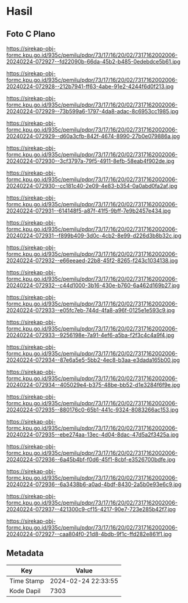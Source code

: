# Hasil

## Foto C Plano

https://sirekap-obj-formc.kpu.go.id/935c/pemilu/pdpr/73/17/16/20/02/7317162002006-20240224-072927--fd22090b-66da-45b2-b485-0edebdce5b61.jpg

https://sirekap-obj-formc.kpu.go.id/935c/pemilu/pdpr/73/17/16/20/02/7317162002006-20240224-072928--212b7941-ff63-4abe-91e2-4244f6d0f213.jpg

https://sirekap-obj-formc.kpu.go.id/935c/pemilu/pdpr/73/17/16/20/02/7317162002006-20240224-072929--73b599a6-1797-4da8-adac-8c6953cc1985.jpg

https://sirekap-obj-formc.kpu.go.id/935c/pemilu/pdpr/73/17/16/20/02/7317162002006-20240224-072929--d60a3cfb-842f-4674-8990-27b0e079886a.jpg

https://sirekap-obj-formc.kpu.go.id/935c/pemilu/pdpr/73/17/16/20/02/7317162002006-20240224-072930--3cf3797a-79f5-4911-8efb-58eab4f902de.jpg

https://sirekap-obj-formc.kpu.go.id/935c/pemilu/pdpr/73/17/16/20/02/7317162002006-20240224-072930--cc181c40-2e09-4e83-b354-0a0abd0fa2af.jpg

https://sirekap-obj-formc.kpu.go.id/935c/pemilu/pdpr/73/17/16/20/02/7317162002006-20240224-072931--614148f5-a87f-41f5-9bff-7e9b2457e434.jpg

https://sirekap-obj-formc.kpu.go.id/935c/pemilu/pdpr/73/17/16/20/02/7317162002006-20240224-072931--f899b409-3d0c-4cb2-8e99-d226d3b8b32c.jpg

https://sirekap-obj-formc.kpu.go.id/935c/pemilu/pdpr/73/17/16/20/02/7317162002006-20240224-072932--e66eeaed-22b8-45f2-8265-f243c1034138.jpg

https://sirekap-obj-formc.kpu.go.id/935c/pemilu/pdpr/73/17/16/20/02/7317162002006-20240224-072932--c44d1000-3b16-430e-b760-6a462d169b27.jpg

https://sirekap-obj-formc.kpu.go.id/935c/pemilu/pdpr/73/17/16/20/02/7317162002006-20240224-072933--e05fc7eb-744d-4fa8-a96f-0125e1e593c9.jpg

https://sirekap-obj-formc.kpu.go.id/935c/pemilu/pdpr/73/17/16/20/02/7317162002006-20240224-072933--9256198e-7a91-4ef6-a5ba-f2f3c4c4a9f4.jpg

https://sirekap-obj-formc.kpu.go.id/935c/pemilu/pdpr/73/17/16/20/02/7317162002006-20240224-072934--87e6a5e5-5bb2-4ec8-b3aa-e3dada165b00.jpg

https://sirekap-obj-formc.kpu.go.id/935c/pemilu/pdpr/73/17/16/20/02/7317162002006-20240224-072934--405029e4-b375-48be-bb52-d1e3284f6f9e.jpg

https://sirekap-obj-formc.kpu.go.id/935c/pemilu/pdpr/73/17/16/20/02/7317162002006-20240224-072935--880176c0-65b1-441c-9324-8083266ac153.jpg

https://sirekap-obj-formc.kpu.go.id/935c/pemilu/pdpr/73/17/16/20/02/7317162002006-20240224-072935--ebe274aa-13ec-4d04-8dac-47d5a2f3425a.jpg

https://sirekap-obj-formc.kpu.go.id/935c/pemilu/pdpr/73/17/16/20/02/7317162002006-20240224-072936--6a45b4bf-f0d6-45f1-8cbf-e3526700bdfe.jpg

https://sirekap-obj-formc.kpu.go.id/935c/pemilu/pdpr/73/17/16/20/02/7317162002006-20240224-072936--6a3438b6-a0ad-4bdf-8430-2a5b0e93e6c9.jpg

https://sirekap-obj-formc.kpu.go.id/935c/pemilu/pdpr/73/17/16/20/02/7317162002006-20240224-072937--421300c9-cf15-4217-90e7-723e285b42f7.jpg

https://sirekap-obj-formc.kpu.go.id/935c/pemilu/pdpr/73/17/16/20/02/7317162002006-20240224-072927--caa804f0-21d8-4bdb-9f1c-ffd282e861f1.jpg


## Metadata

| Key        | Value               |
| ---------- | ------------------- |
| Time Stamp | 2024-02-24 22:33:55 |
| Kode Dapil | 7303                |




